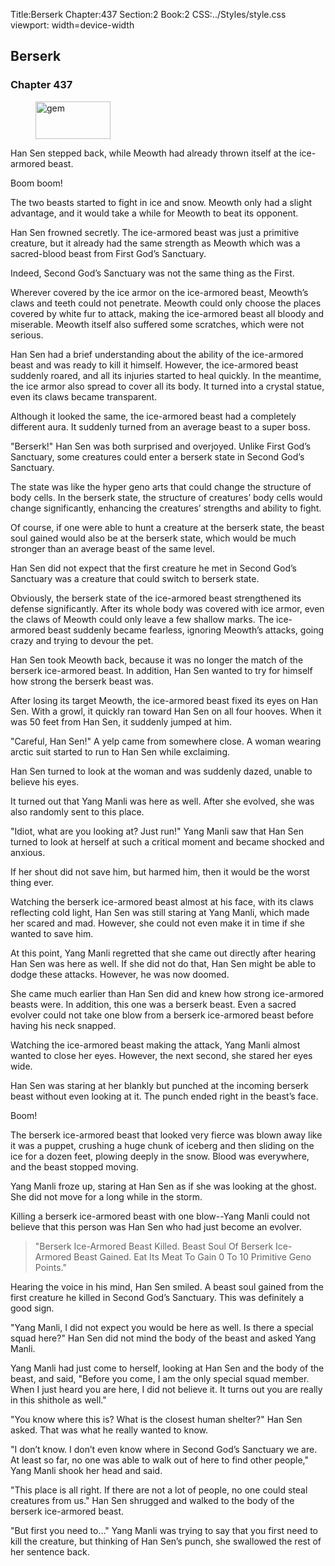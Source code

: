 Title:Berserk 
Chapter:437 
Section:2 
Book:2 
CSS:../Styles/style.css 
viewport: width=device-width
  
## Berserk
### Chapter 437
  
<figure>
	<img src="../Images/gem.gif" alt="gem" id="gem" width="120" height="60" />
</figure>
  

  
Han Sen stepped back, while Meowth had already thrown itself at the ice-armored beast.

Boom boom!

The two beasts started to fight in ice and snow. Meowth only had a slight advantage, and it would take a while for Meowth to beat its opponent.

Han Sen frowned secretly. The ice-armored beast was just a primitive creature, but it already had the same strength as Meowth which was a sacred-blood beast from First God’s Sanctuary.

Indeed, Second God’s Sanctuary was not the same thing as the First.

Wherever covered by the ice armor on the ice-armored beast, Meowth’s claws and teeth could not penetrate. Meowth could only choose the places covered by white fur to attack, making the ice-armored beast all bloody and miserable. Meowth itself also suffered some scratches, which were not serious.

Han Sen had a brief understanding about the ability of the ice-armored beast and was ready to kill it himself. However, the ice-armored beast suddenly roared, and all its injuries started to heal quickly. In the meantime, the ice armor also spread to cover all its body. It turned into a crystal statue, even its claws became transparent.

Although it looked the same, the ice-armored beast had a completely different aura. It suddenly turned from an average beast to a super boss.

"Berserk!" Han Sen was both surprised and overjoyed. Unlike First God’s Sanctuary, some creatures could enter a berserk state in Second God’s Sanctuary.

The state was like the hyper geno arts that could change the structure of body cells. In the berserk state, the structure of creatures’ body cells would change significantly, enhancing the creatures’ strengths and ability to fight.

Of course, if one were able to hunt a creature at the berserk state, the beast soul gained would also be at the berserk state, which would be much stronger than an average beast of the same level.

Han Sen did not expect that the first creature he met in Second God’s Sanctuary was a creature that could switch to berserk state.

Obviously, the berserk state of the ice-armored beast strengthened its defense significantly. After its whole body was covered with ice armor, even the claws of Meowth could only leave a few shallow marks. The ice-armored beast suddenly became fearless, ignoring Meowth’s attacks, going crazy and trying to devour the pet.

Han Sen took Meowth back, because it was no longer the match of the berserk ice-armored beast. In addition, Han Sen wanted to try for himself how strong the berserk beast was.

After losing its target Meowth, the ice-armored beast fixed its eyes on Han Sen. With a growl, it quickly ran toward Han Sen on all four hooves. When it was 50 feet from Han Sen, it suddenly jumped at him.

"Careful, Han Sen!" A yelp came from somewhere close. A woman wearing arctic suit started to run to Han Sen while exclaiming.

Han Sen turned to look at the woman and was suddenly dazed, unable to believe his eyes.

It turned out that Yang Manli was here as well. After she evolved, she was also randomly sent to this place.

"Idiot, what are you looking at? Just run!" Yang Manli saw that Han Sen turned to look at herself at such a critical moment and became shocked and anxious.

If her shout did not save him, but harmed him, then it would be the worst thing ever.

Watching the berserk ice-armored beast almost at his face, with its claws reflecting cold light, Han Sen was still staring at Yang Manli, which made her scared and mad. However, she could not even make it in time if she wanted to save him.

At this point, Yang Manli regretted that she came out directly after hearing Han Sen was here as well. If she did not do that, Han Sen might be able to dodge these attacks. However, he was now doomed.

She came much earlier than Han Sen did and knew how strong ice-armored beasts were. In addition, this one was a berserk beast. Even a sacred evolver could not take one blow from a berserk ice-armored beast before having his neck snapped.

Watching the ice-armored beast making the attack, Yang Manli almost wanted to close her eyes. However, the next second, she stared her eyes wide.

Han Sen was staring at her blankly but punched at the incoming berserk beast without even looking at it. The punch ended right in the beast’s face.

Boom!

The berserk ice-armored beast that looked very fierce was blown away like it was a puppet, crushing a huge chunk of iceberg and then sliding on the ice for a dozen feet, plowing deeply in the snow. Blood was everywhere, and the beast stopped moving.

Yang Manli froze up, staring at Han Sen as if she was looking at the ghost. She did not move for a long while in the storm.

Killing a berserk ice-armored beast with one blow--Yang Manli could not believe that this person was Han Sen who had just become an evolver.

> "Berserk Ice-Armored Beast Killed. Beast Soul Of Berserk Ice-Armored Beast Gained. Eat Its Meat To Gain 0 To 10 Primitive Geno Points."

Hearing the voice in his mind, Han Sen smiled. A beast soul gained from the first creature he killed in Second God’s Sanctuary. This was definitely a good sign.

"Yang Manli, I did not expect you would be here as well. Is there a special squad here?" Han Sen did not mind the body of the beast and asked Yang Manli.

Yang Manli had just come to herself, looking at Han Sen and the body of the beast, and said, "Before you come, I am the only special squad member. When I just heard you are here, I did not believe it. It turns out you are really in this shithole as well."

"You know where this is? What is the closest human shelter?" Han Sen asked. That was what he really wanted to know.

"I don’t know. I don’t even know where in Second God’s Sanctuary we are. At least so far, no one was able to walk out of here to find other people," Yang Manli shook her head and said.

"This place is all right. If there are not a lot of people, no one could steal creatures from us." Han Sen shrugged and walked to the body of the berserk ice-armored beast.

"But first you need to…" Yang Manli was trying to say that you first need to kill the creature, but thinking of Han Sen’s punch, she swallowed the rest of her sentence back.